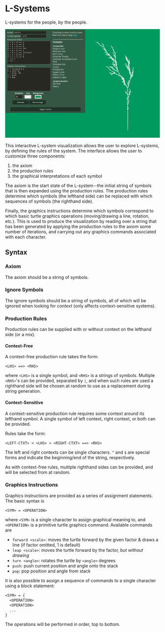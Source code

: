 # L-Systems
L-systems for the people, by the people.

![](imgs/ui.png)

This interactive L-system visualization allows the user to explore L-systems, by defining the rules of the system. The interface allows the user to customize three components:
1. the axiom
2. the production rules
3. the graphical interpretations of each symbol

The axiom is the start state of the L-system--the initial string of symbols that is then expanded using the production rules. The production rules determine which symbols (the lefthand side) can be replaced with which sequences of symbols (the righthand side). 

Finally, the graphics instructions determine which symbols correspond to which basic turtle graphics operations (moving/drawing a line, rotation, etc.). This is used to produce the visualization by reading over a string that has been generated by applying the production rules to the axiom some number of iterations, and carrying out any graphics commands associated with each character.

## Syntax

### Axiom
The axiom should be a string of symbols.

### Ignore Symbols
The ignore symbols should be a string of symbols, all of which will be ignored when looking for *context* (only affects context-sensitive systems).

### Production Rules
Production rules can be supplied with or without context on the lefthand side (or a mix).

#### Context-Free
A context-free production rule takes the form:
```
<LHS> ==> <RHS>
```
where `<LHS>` is a single symbol, and `<RHS>` is a strings of symbols. Multiple `<RHS>`'s can be provided, separated by `|`, and when such rules are used a righthand side will be chosen at random to use as a replacement during string generation.

#### Context-Sensitive
A context-sensitive production rule requires some context around its lefthand symbol. A single symbol of left context, right context, or both can be provided.

Rules take the form: 
```
<LEFT-CTXT> < <LHS> > <RIGHT-CTXT> ==> <RHS>
```

The left and right contexts can be single characters. `^` and `$` are special forms and indicate the beginning/end of the string, respectively.

As with context-free rules, multiple righthand sides can be provided, and will be selected from at random.

### Graphics Instructions

Graphics instructions are provided as a series of assignment statements. The basic syntax is
```
<SYM> = <OPERATION>
```
where `<SYM>` is a single character to assign graphical meaning to, and `<OPERATION>` is a primitive turtle graphics command. Available commands are
- `forward <scale>`: moves the turtle forward by the given factor & draws a line (if factor omitted, 1 is default)
- `leap <scale>`: moves the turtle forward by the factor, but *without drawing*
- `turn <angle>`: rotates the turtle by `<angle>` degrees
- `push`: push current position and angle onto the stack
- `pop`: pop position and angle from stack

It is also possible to assign a sequence of commands to a single character using a block statement:
```
<SYM> = {
  <OPERATION>
  <OPERATION>
  ...
}
```
The operations will be performed in order, top to bottom.
